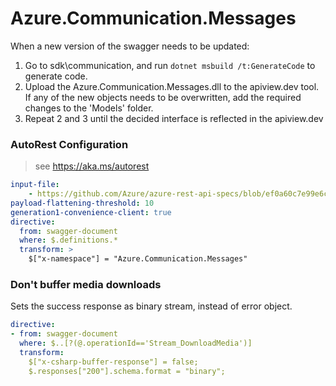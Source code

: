 # Azure.Communication.Messages

When a new version of the swagger needs to be updated:
1. Go to sdk\communication, and run `dotnet msbuild /t:GenerateCode` to generate code.
2. Upload the Azure.Communication.Messages.dll to the apiview.dev tool.
If any of the new objects needs to be overwritten, add the required changes to the 'Models' folder.
3. Repeat 2 and 3 until the decided interface is reflected in the apiview.dev 

### AutoRest Configuration

> see https://aka.ms/autorest
``` yaml
input-file:
    - https://github.com/Azure/azure-rest-api-specs/blob/ef0a60c7e99e6cb611b3ffd21bd1a08d89f1cb6b/specification/communication/data-plane/Messages/preview/2023-08-24-preview/CommunicationServicesMessages.json
payload-flattening-threshold: 10
generation1-convenience-client: true
directive:
  from: swagger-document
  where: $.definitions.*
  transform: >
    $["x-namespace"] = "Azure.Communication.Messages"

```

### Don't buffer media downloads

Sets the success response as binary stream, instead of error object.

``` yaml
directive:
- from: swagger-document
  where: $..[?(@.operationId=='Stream_DownloadMedia')]
  transform:
    $["x-csharp-buffer-response"] = false;
    $.responses["200"].schema.format = "binary";
```

